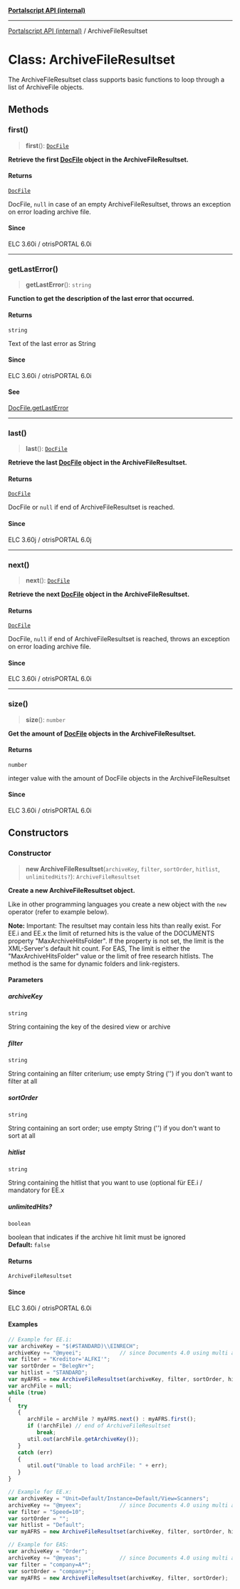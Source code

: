 [**Portalscript API (internal)**](../README.md)

***

[Portalscript API (internal)](../globals.md) / ArchiveFileResultset

# Class: ArchiveFileResultset

The ArchiveFileResultset class supports basic functions to loop through a list of ArchiveFile objects.

## Methods

### first()

> **first**(): [`DocFile`](../interfaces/DocFile.md)

**Retrieve the first [DocFile](../interfaces/DocFile.md) object in the ArchiveFileResultset.**

#### Returns

[`DocFile`](../interfaces/DocFile.md)

DocFile, `null` in case of an empty ArchiveFileResultset, throws an exception on error loading archive file.

#### Since

ELC 3.60i / otrisPORTAL 6.0i

***

### getLastError()

> **getLastError**(): `string`

**Function to get the description of the last error that occurred.**

#### Returns

`string`

Text of the last error as String

#### Since

ELC 3.60i / otrisPORTAL 6.0i

#### See

[DocFile.getLastError](../interfaces/DocFile.md#getlasterror)

***

### last()

> **last**(): [`DocFile`](../interfaces/DocFile.md)

**Retrieve the last [DocFile](../interfaces/DocFile.md) object in the ArchiveFileResultset.**

#### Returns

[`DocFile`](../interfaces/DocFile.md)

DocFile or `null` if end of ArchiveFileResultset is reached.

#### Since

ELC 3.60j / otrisPORTAL 6.0j

***

### next()

> **next**(): [`DocFile`](../interfaces/DocFile.md)

**Retrieve the next [DocFile](../interfaces/DocFile.md) object in the ArchiveFileResultset.**

#### Returns

[`DocFile`](../interfaces/DocFile.md)

DocFile, `null` if end of ArchiveFileResultset is reached, throws an exception on error loading archive file.

#### Since

ELC 3.60i / otrisPORTAL 6.0i

***

### size()

> **size**(): `number`

**Get the amount of [DocFile](../interfaces/DocFile.md) objects in the ArchiveFileResultset.**

#### Returns

`number`

integer value with the amount of DocFile objects in the ArchiveFileResultset

#### Since

ELC 3.60i / otrisPORTAL 6.0i

## Constructors

### Constructor

> **new ArchiveFileResultset**(`archiveKey`, `filter`, `sortOrder`, `hitlist`, `unlimitedHits?`): `ArchiveFileResultset`

**Create a new ArchiveFileResultset object.**  

Like in other programming languages you create a new object with the `new` operator (refer to example below).  

**Note:** Important: The resultset may contain less hits than really exist. For EE.i and EE.x the limit of 
returned hits is the value of the DOCUMENTS property "MaxArchiveHitsFolder". If the property is not set, 
the limit is the XML-Server's default hit count. For EAS, The limit is either the "MaxArchiveHitsFolder" 
value or the limit of free research hitlists. The method is the same for dynamic folders and link-registers.

#### Parameters

##### archiveKey

`string`

String containing the key of the desired view or archive

##### filter

`string`

String containing an filter criterium; use empty String ('') if you don't want to filter at all

##### sortOrder

`string`

String containing an sort order; use empty String ('') if you don't want to sort at all

##### hitlist

`string`

String containing the hitlist that you want to use (optional für EE.i / mandatory for EE.x

##### unlimitedHits?

`boolean`

boolean that indicates if the archive hit limit must be ignored  
**Default:** `false`

#### Returns

`ArchiveFileResultset`

#### Since

ELC 3.60i / otrisPORTAL 6.0i

#### Examples

```ts
// Example for EE.i:
var archiveKey = "$(#STANDARD)\\EINRECH";
archiveKey += "@myeei";            // since Documents 4.0 using multi archive server
var filter = "Kreditor='ALFKI'";
var sortOrder = "BelegNr+";
var hitlist = "STANDARD";
var myAFRS = new ArchiveFileResultset(archiveKey, filter, sortOrder, hitlist);
var archFile = null;
while (true)
{
   try
   {
      archFile = archFile ? myAFRS.next() : myAFRS.first();
      if (!archFile) // end of ArchiveFileResultset
         break;
      util.out(archFile.getArchiveKey());
   }
   catch (err)
   {
      util.out("Unable to load archFile: " + err);
   }
}
```

```ts
// Example for EE.x:
var archiveKey = "Unit=Default/Instance=Default/View=Scanners";
archiveKey += "@myeex";            // since Documents 4.0 using multi archive server
var filter = "Speed=10";
var sortOrder = "";
var hitlist = "Default";
var myAFRS = new ArchiveFileResultset(archiveKey, filter, sortOrder, hitlist);
```

```ts
// Example for EAS:
var archiveKey = "Order";
archiveKey += "@myeas";            // since Documents 4.0 using multi archive server
var filter = "company=A*";
var sortOrder = "company+";
var myAFRS = new ArchiveFileResultset(archiveKey, filter, sortOrder);
```
